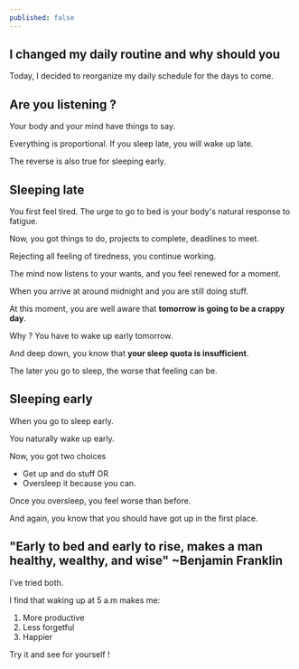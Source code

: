 ```yaml
---
published: false
---
```

## I changed my daily routine and why should you
Today, I decided to reorganize my daily schedule for the days to come.

## Are you listening ?
Your body and your mind have things to say.

Everything is proportional. If you sleep late, you will wake up late.

The reverse is also true for sleeping early.

## Sleeping late

You first feel tired. The urge to go to bed is your body's natural response to fatigue.

Now, you got things to do, projects to complete, deadlines to meet.

Rejecting all feeling of tiredness, you continue working.

The mind now listens to your wants, and you feel renewed for a moment.


When you arrive at around midnight and you are still doing stuff.

At this moment, you are well aware that **tomorrow is going to be a crappy day**.

Why ? You have to wake up early tomorrow.

And deep down, you know that **your sleep quota is insufficient**.

The later you go to sleep, the worse that feeling can be.

## Sleeping early
When you go to sleep early.

You naturally wake up early.

Now, you got two choices
 - Get up and do stuff
 OR
 - Oversleep it because you can.
 
 Once you oversleep, you feel worse than before.
 
 And again, you know that you should have got up in the first place.
 
## "Early to bed and early to rise, makes a man healthy, wealthy, and wise" ~Benjamin Franklin
I've tried both.
 
I find that waking up at 5 a.m makes me:
 1. More productive
 2. Less forgetful
 3. Happier
 
Try it and see for yourself !